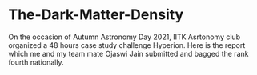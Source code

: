 # The-Dark-Matter-Density
On the occasion of Autumn Astronomy Day 2021, IITK Asrtonomy club organized a 48 hours case study challenge Hyperion. Here is the report which me and my team mate Ojaswi Jain submitted and bagged the rank fourth nationally.
